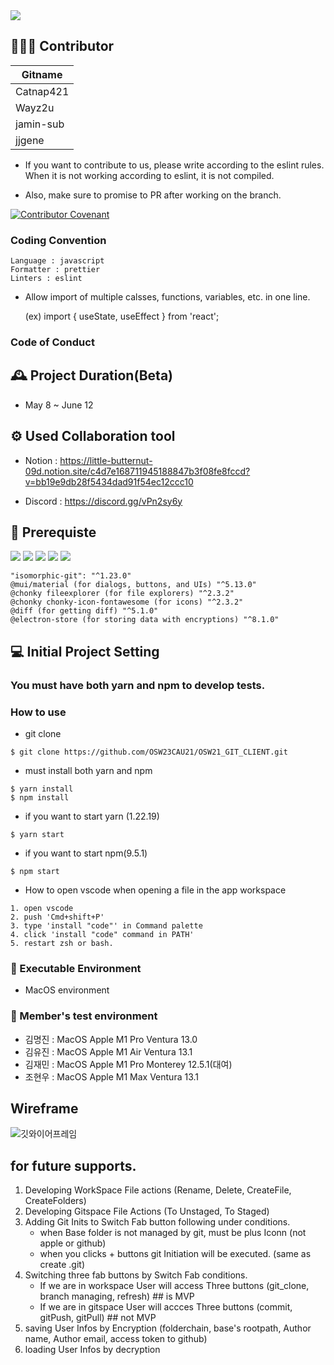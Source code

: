<img src="https://capsule-render.vercel.app/api?type=waving&color=auto&height=200&section=header&text=OpenSourceSoftWare-Team21&fontSize=50" />


## 🧑‍🤝‍🧑 Contributor

| Gitname |
|----------|
| Catnap421 |
| Wayz2u |
| jamin-sub |
| jjgene |

* If you want to contribute to us, please write according to the eslint rules. When it is not working according to eslint, it is not compiled.

*  Also, make sure to promise to PR after working on the branch.

[![Contributor Covenant](https://img.shields.io/badge/Contributor%20Covenant-2.1-4baaaa.svg)](code_of_conduct.md)

### Coding Convention
```
Language : javascript
Formatter : prettier
Linters : eslint 
```
* Allow import of multiple calsses, functions, variables, etc. in one line.

  (ex) import { useState, useEffect } from 'react';

### Code of Conduct

## 🕰️ Project Duration(Beta)

 * May 8 ~ June 12

## ⚙️ Used Collaboration tool

* Notion : https://little-butternut-09d.notion.site/c4d7e168711945188847b3f08fe8fccd?v=bb19e9db28f5434dad91f54ec12ccc10

* Discord : https://discord.gg/vPn2sy6y

## 📌 Prerequiste

<img src="https://img.shields.io/badge/Electron(v25.1.0)-47848F?style=for-the-badge&logo=electron&logoColor=white"/>
<img src="https://img.shields.io/badge/React(v18.2.0)-61DAFB?style=for-the-badge&logo=react&logoColor=white"/>
<img src="https://img.shields.io/badge/Node.js(v18.16.0)-339933?style=for-the-badge&logo=nodedotjs&logoColor=white"/>
<img src="https://img.shields.io/badge/Yarn(1.22.19)-2C8EBB?style=for-the-badge&logo=yarn&logoColor=white"/>
<img src="https://img.shields.io/badge/npm(9.5.1)-CB3837?style=for-the-badge&logo=npm&logoColor=white"/>

```
"isomorphic-git": "^1.23.0"
@mui/material (for dialogs, buttons, and UIs) "^5.13.0"  
@chonky fileexplorer (for file explorers) "^2.3.2"  
@chonky chonky-icon-fontawesome (for icons) "^2.3.2"  
@diff (for getting diff) "^5.1.0"  
@electron-store (for storing data with encryptions) "^8.1.0"  
```


## 💻 Initial Project Setting

### **You must have both yarn and npm to develop tests.**


### How to use

* git clone 
```
$ git clone https://github.com/OSW23CAU21/OSW21_GIT_CLIENT.git
```

* must install both yarn and npm  
```
$ yarn install
$ npm install
```

* if you want to start yarn (1.22.19)
```
$ yarn start
```

* if you want to start npm(9.5.1)
```
$ npm start 
```

* How to open vscode when opening a file in the app workspace
```
1. open vscode
2. push 'Cmd+shift+P'
3. type 'install "code"' in Command palette
4. click 'install "code" command in PATH'
5. restart zsh or bash. 
```

### 🍎 Executable Environment

* MacOS environment 

### 🍎 Member's test environment

* 김명진 : MacOS Apple M1 Pro Ventura 13.0
* 김유진 : MacOS Apple M1 Air Ventura 13.1
* 김재민 : MacOS Apple M1 Pro Monterey 12.5.1(대여)
* 조현우 : MacOS Apple M1 Max Ventura 13.1

## Wireframe
![깃와이어프레임](https://github.com/OSW23CAU21/OSW21_GIT_CLIENT/assets/108653152/da455a9c-a975-4124-ae80-b2dcf4d6e15a)


## for future supports. 
1. Developing WorkSpace File actions (Rename, Delete, CreateFile, CreateFolders)
2. Developing Gitspace File Actions (To Unstaged, To Staged)
3. Adding Git Inits to Switch Fab button following under conditions. 
    - when Base folder is not managed by git, must be plus Iconn (not apple or github)
    - when you clicks + buttons git Initiation will be executed. (same as create .git)
4. Switching three fab buttons by Switch Fab conditions. 
    - If we are in workspace User will access Three buttons (git_clone, branch managing, refresh) ## is MVP
    - If we are in gitspace User will accces Three buttons (commit, gitPush, gitPull) ## not MVP
5. saving User Infos by Encryption (folderchain, base's rootpath, Author name, Author email, access token to github)
6. loading User Infos by decryption



